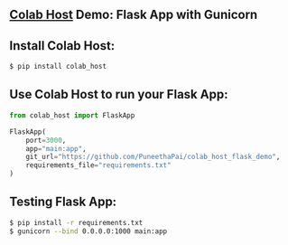 ## [Colab Host](https://github.com/PuneethaPai/colab_host) Demo: Flask App with Gunicorn

## Install Colab Host:

```bash
$ pip install colab_host
```

## Use Colab Host to run your Flask App:

```python
from colab_host import FlaskApp

FlaskApp(
    port=3000,
    app="main:app",
    git_url="https://github.com/PuneethaPai/colab_host_flask_demo",
    requirements_file="requirements.txt"
)
```

## Testing Flask App:

```bash
$ pip install -r requirements.txt
$ gunicorn --bind 0.0.0.0:1000 main:app
```
